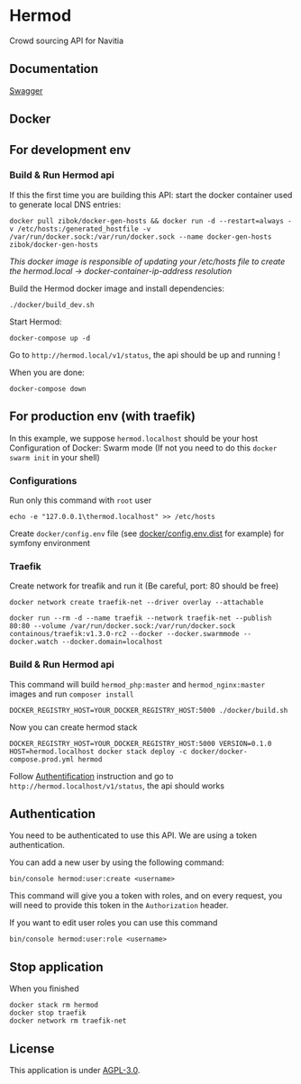 # Hermod
Crowd sourcing API for Navitia

## Documentation

[Swagger](http://petstore.swagger.io/?url=https://raw.githubusercontent.com/CanalTP/Hermod/master/swagger-spec.yaml)

## Docker

## For development env

### Build & Run Hermod api

If this the first time you are building this API:
start the docker container used to generate local DNS entries:
```
docker pull zibok/docker-gen-hosts && docker run -d --restart=always -v /etc/hosts:/generated_hostfile -v /var/run/docker.sock:/var/run/docker.sock --name docker-gen-hosts zibok/docker-gen-hosts
```

*This docker image is responsible of updating your /etc/hosts file to create the hermod.local -> docker-container-ip-address resolution*

Build the Hermod docker image and install dependencies:
```
./docker/build_dev.sh
```

Start Hermod:
```
docker-compose up -d
```

Go to `http://hermod.local/v1/status`, the api should be up and running !

When you are done:
```
docker-compose down
```

## For production env (with traefik)

In this example, we suppose `hermod.localhost` should be your host
Configuration of Docker: Swarm mode (If not you need to do this `docker swarm init` in your shell)

### Configurations

Run only this command with `root` user
```
echo -e "127.0.0.1\thermod.localhost" >> /etc/hosts
```

Create `docker/config.env` file (see [docker/config.env.dist](docker/config.env.dist) for example) for symfony environment

### Traefik

Create network for treafik and run it (Be careful, port: 80 should be free)

```
docker network create traefik-net --driver overlay --attachable
```

```
docker run --rm -d --name traefik --network traefik-net --publish 80:80 --volume /var/run/docker.sock:/var/run/docker.sock containous/traefik:v1.3.0-rc2 --docker --docker.swarmmode --docker.watch --docker.domain=localhost
```

### Build & Run Hermod api

This command will build `hermod_php:master` and `hermod_nginx:master` images and run `composer install`
```
DOCKER_REGISTRY_HOST=YOUR_DOCKER_REGISTRY_HOST:5000 ./docker/build.sh
```

Now you can create hermod stack
```
DOCKER_REGISTRY_HOST=YOUR_DOCKER_REGISTRY_HOST:5000 VERSION=0.1.0 HOST=hermod.localhost docker stack deploy -c docker/docker-compose.prod.yml hermod
```

Follow [Authentification](#authentification) instruction and go to `http://hermod.localhost/v1/status`, the api should works

## Authentication

You need to be authenticated to use this API. We are using a token authentication.

You can add a new user by using the following command:

```
bin/console hermod:user:create <username>
```

This command will give you a token with roles, and on every request, you will need to provide this token in the `Authorization` header.

If you want to edit user roles you can use this command

```
bin/console hermod:user:role <username>
```


## Stop application

When you finished
```
docker stack rm hermod
docker stop traefik
docker network rm traefik-net
```

## License

This application is under [AGPL-3.0](LICENSE).
